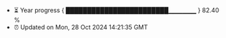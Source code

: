 - ⏳ Year progress { ████████████████████████▁▁▁▁▁▁ } 82.40 %
- ⏰ Updated on Mon, 28 Oct 2024 14:21:35 GMT

